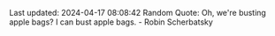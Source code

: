 Last updated: 2024-04-17 08:08:42
Random Quote: Oh, we're busting apple bags? I can bust apple bags. - Robin Scherbatsky